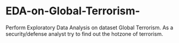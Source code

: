 # EDA-on-Global-Terrorism-
 Perform Exploratory Data Analysis on dataset Global Terrorism.
 As a security/defense analyst try to find out the hotzone of terrorism.
